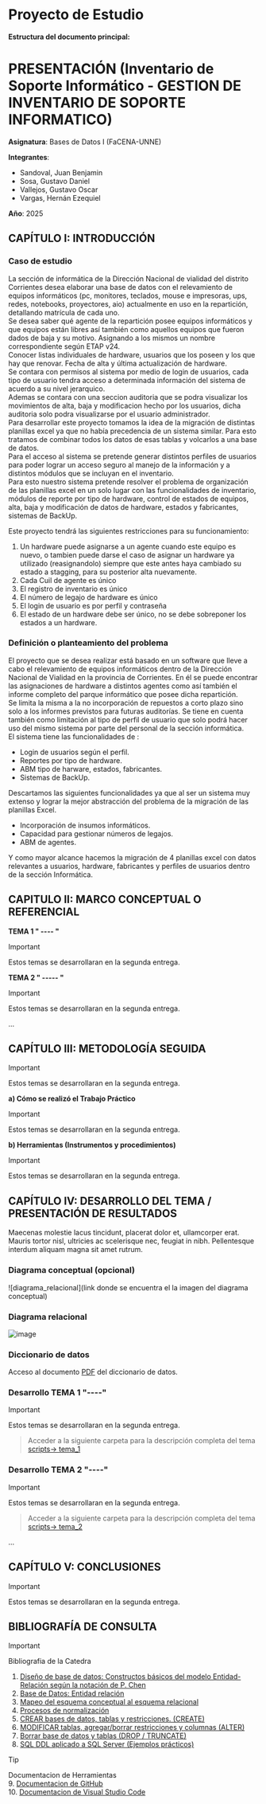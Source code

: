 # Proyecto de Estudio
    
**Estructura del documento principal:**

# PRESENTACIÓN (Inventario de Soporte Informático - GESTION DE INVENTARIO DE SOPORTE INFORMATICO)

**Asignatura**: Bases de Datos I (FaCENA-UNNE)

**Integrantes**:
- Sandoval, Juan Benjamin
- Sosa, Gustavo Daniel
- Vallejos, Gustavo Oscar
- Vargas, Hernán Ezequiel

**Año**: 2025

## CAPÍTULO I: INTRODUCCIÓN

### Caso de estudio

La sección de informática de la Dirección Nacional de vialidad del distrito Corrientes desea elaborar una base de datos con el relevamiento
de equipos informáticos (pc, monitores, teclados, mouse e impresoras, ups, redes, notebooks, proyectores, aio) actualmente en uso en la
repartición, detallando matrícula de cada uno.  
Se desea saber qué agente de la repartición posee equipos informáticos y que equipos están libres así también como aquellos equipos que
fueron dados de baja y su motivo. Asignando a los mismos un nombre correspondiente según ETAP v24.  
Conocer listas individuales de hardware, usuarios que los poseen y los que hay que renovar. Fecha de alta y última actualización de
hardware.  
Se contara con permisos al sistema por medio de login de usuarios, cada tipo de usuario tendra acceso a determinada información del
sistema de acuerdo a su nivel jerarquico.  
Ademas se contara con una seccion auditoria que se podra visualizar los movimientos de alta, baja y modificacion hecho por los usuarios,
dicha auditoria solo podra visualizarse por el usuario administrador.  
Para desarrollar este proyecto tomamos la idea de la migración de distintas planillas excel ya que no había precedencia de un sistema
similar. Para esto tratamos de combinar todos los datos de esas tablas y volcarlos a una base de datos.  
Para el acceso al sistema se pretende generar distintos perfiles de usuarios para poder lograr un acceso seguro al manejo de la
información y a distintos módulos que se incluyan en el inventario.  
Para esto nuestro sistema pretende resolver el problema de organización de las planillas excel en un solo lugar con las funcionalidades de
inventario, módulos de reporte por tipo de hardware, control de estados de equipos, alta, baja y modificación de datos de hardware,
estados y fabricantes, sistemas de BackUp.  

Este proyecto tendrá las siguientes restricciones para su funcionamiento:
1. Un hardware puede asignarse a un agente cuando este equipo es nuevo, o tambien puede darse el caso de asignar un hardware ya
utilizado (reasignandolo) siempre que este antes haya cambiado su estado a stagging, para su posterior alta nuevamente.
2. Cada Cuil de agente es único
3. El registro de inventario es único
4. El número de legajo de hardware es único
5. El login de usuario es por perfil y contraseña
6. El estado de un hardware debe ser único, no se debe sobreponer los estados a un hardware.  

### Definición o planteamiento del problema

El proyecto que se desea realizar está basado en un software que lleve a cabo el relevamiento de equipos informáticos dentro de la
Dirección Nacional de Vialidad en la provincia de Corrientes. En él se puede encontrar las asignaciones de hardware a distintos agentes
como así también el informe completo del parque informático que posee dicha repartición.  
Se limita la misma a la no incorporación de repuestos a corto plazo sino solo a los informes previstos para futuras auditorías. Se tiene en
cuenta también como limitación al tipo de perfil de usuario que solo podrá hacer uso del mismo sistema por parte del personal de la sección
informática.  
El sistema tiene las funcionalidades de :
- Login de usuarios según el perfil.
- Reportes por tipo de hardware.
- ABM tipo de harware, estados, fabricantes.
- Sistemas de BackUp.

Descartamos las siguientes funcionalidades ya que al ser un sistema muy extenso y lograr la mejor abstracción del problema de la
migración de las planillas Excel.
- Incorporación de insumos informáticos.
- Capacidad para gestionar números de legajos.
- ABM de agentes.

Y como mayor alcance hacemos la migración de 4 planillas excel con datos relevantes a usuarios, hardware, fabricantes y perfiles de
usuarios dentro de la sección Informática.

## CAPITULO II: MARCO CONCEPTUAL O REFERENCIAL

**TEMA 1 " ---- "** 
> [!IMPORTANT]  
> Estos temas se desarrollaran en la segunda entrega.


**TEMA 2 " ----- "** 
> [!IMPORTANT]  
> Estos temas se desarrollaran en la segunda entrega.

...

## CAPÍTULO III: METODOLOGÍA SEGUIDA 

> [!IMPORTANT]  
> Estos temas se desarrollaran en la segunda entrega.

 **a) Cómo se realizó el Trabajo Práctico**
> [!IMPORTANT]  
> Estos temas se desarrollaran en la segunda entrega.

 **b) Herramientas (Instrumentos y procedimientos)**
> [!IMPORTANT]  
> Estos temas se desarrollaran en la segunda entrega.


## CAPÍTULO IV: DESARROLLO DEL TEMA / PRESENTACIÓN DE RESULTADOS 

Maecenas molestie lacus tincidunt, placerat dolor et, ullamcorper erat. Mauris tortor nisl, ultricies ac scelerisque nec, feugiat in nibh. Pellentesque interdum aliquam magna sit amet rutrum. 



### Diagrama conceptual (opcional)
![diagrama_relacional](link donde se encuentra el la imagen del diagrama conceptual)

### Diagrama relacional

![image][logo]

[logo]: https://github.com/SJBenja/BDI_grupo01/blob/main/doc/image_relacional.png "Diseño Relacional"

### Diccionario de datos

Acceso al documento [PDF](doc/diccionario_datos.txt) del diccionario de datos.


### Desarrollo TEMA 1 "----"

> [!IMPORTANT]  
> Estos temas se desarrollaran en la segunda entrega.

> Acceder a la siguiente carpeta para la descripción completa del tema [scripts-> tema_1](script/tema01_nombre_tema)

### Desarrollo TEMA 2 "----"

> [!IMPORTANT]  
> Estos temas se desarrollaran en la segunda entrega.

> Acceder a la siguiente carpeta para la descripción completa del tema [scripts-> tema_2](script/tema02_nombre_tema)

... 


## CAPÍTULO V: CONCLUSIONES

> [!IMPORTANT]  
> Estos temas se desarrollaran en la segunda entrega.



## BIBLIOGRAFÍA DE CONSULTA
> [!IMPORTANT]  
> Bibliografia de la Catedra  
> 1. [Diseño de base de datos: Constructos básicos del modelo Entidad-Relación según la notación de P. Chen](https://elibro.net/es/ereader/unne/70030?page=86)
> 2. [Base de Datos: Entidad relación](https://elibro.net/es/ereader/unne/121283?page=52)
> 3. [Mapeo del esquema conceptual al esquema relacional](https://elibro.net/es/ereader/unne/121283?page=78)
> 4. [Procesos de normalización](https://elibro.net/es/ereader/unne/121283?page=87)
> 5. [CREAR bases de datos, tablas y restricciones. (CREATE)](https://elibro.net/es/ereader/unne/280623?page=52)
> 6. [MODIFICAR tablas, agregar/borrar restricciones y columnas (ALTER)](https://elibro.net/es/ereader/unne/280623?page=71)  
> 7. [Borrar base de datos y tablas (DROP / TRUNCATE)](https://elibro.net/es/ereader/unne/280623?page=77)
> 8. [SQL DDL aplicado a SQL Server (Ejemplos prácticos)](https://elibro.net/es/ereader/unne/70511?page=116)  

> [!TIP]  
> Documentacion de Herramientas  
> 9. [Documentacion de GitHub](https://docs.github.com/es/get-started/writing-on-github/getting-started-with-writing-and-formatting-on-github/basic-writing-and-formatting-syntax)  
> 10. [Documentacion de Visual Studio Code](https://code.visualstudio.com/docs/getstarted/settings)
